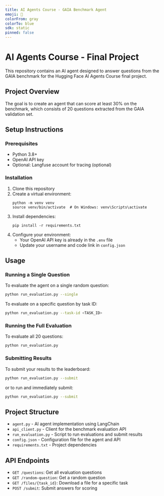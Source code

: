 ```yaml
---
title: AI Agents Course - GAIA Benchmark Agent
emoji: 🤖
colorFrom: gray
colorTo: blue
sdk: static
pinned: false
---
```


# AI Agents Course - Final Project

This repository contains an AI agent designed to answer questions from the GAIA benchmark for the Hugging Face AI Agents Course final project.

## Project Overview

The goal is to create an agent that can score at least 30% on the benchmark, which consists of 20 questions extracted from the GAIA validation set.

## Setup Instructions

### Prerequisites
- Python 3.8+
- OpenAI API key
- Optional: Langfuse account for tracing (optional)

### Installation

1. Clone this repository
2. Create a virtual environment:
   ```
   python -m venv venv
   source venv/bin/activate  # On Windows: venv\Scripts\activate
   ```
3. Install dependencies:
   ```
   pip install -r requirements.txt
   ```
4. Configure your environment:
   - Your OpenAI API key is already in the `.env` file
   - Update your username and code link in `config.json`

## Usage

### Running a Single Question

To evaluate the agent on a single random question:

```bash
python run_evaluation.py --single
```

To evaluate on a specific question by task ID:

```bash
python run_evaluation.py --task-id <TASK_ID>
```

### Running the Full Evaluation

To evaluate all 20 questions:

```bash
python run_evaluation.py
```

### Submitting Results

To submit your results to the leaderboard:

```bash
python run_evaluation.py --submit
```

or to run and immediately submit:

```bash
python run_evaluation.py --submit
```

## Project Structure

- `agent.py` - AI agent implementation using LangChain
- `api_client.py` - Client for the benchmark evaluation API
- `run_evaluation.py` - Script to run evaluations and submit results
- `config.json` - Configuration file for the agent and API
- `requirements.txt` - Project dependencies

## API Endpoints

- `GET /questions`: Get all evaluation questions
- `GET /random-question`: Get a random question
- `GET /files/{task_id}`: Download a file for a specific task
- `POST /submit`: Submit answers for scoring
